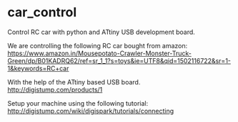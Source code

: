# car_control
Control RC car with python and ATtiny USB development board.

We are controlling the following RC car bought from amazon:
https://www.amazon.in/Mousepotato-Crawler-Monster-Truck-Green/dp/B01KADRQ62/ref=sr_1_1?s=toys&ie=UTF8&qid=1502116722&sr=1-1&keywords=RC+car

With the help of the ATtiny based USB board.
http://digistump.com/products/1

Setup your machine using the following tutorial:
http://digistump.com/wiki/digispark/tutorials/connecting
